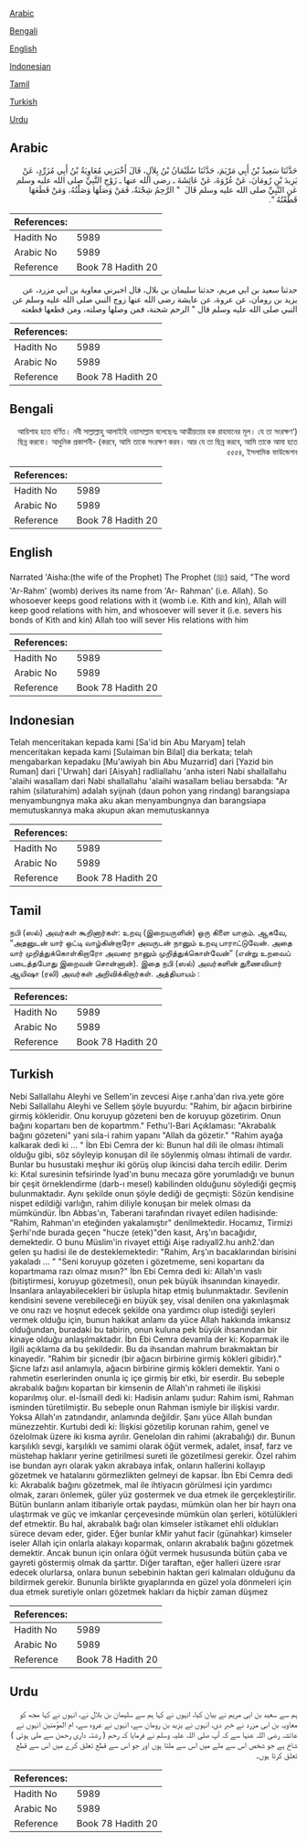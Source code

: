 [Arabic](#arabic)

[Bengali](#bengali)

[English](#english)

[Indonesian](#indonesian)

[Tamil](#tamil)

[Turkish](#turkish)

[Urdu](#urdu)

## Arabic


<div dir="rtl" lang="ar" style={{fontSize:'larger',backgroundColor:'#f8f9fa',padding:20}}>
حَدَّثَنَا سَعِيدُ بْنُ أَبِي مَرْيَمَ، حَدَّثَنَا سُلَيْمَانُ بْنُ بِلاَلٍ، قَالَ أَخْبَرَنِي مُعَاوِيَةُ بْنُ أَبِي مُزَرِّدٍ، عَنْ يَزِيدَ بْنِ رُومَانَ، عَنْ عُرْوَةَ، عَنْ عَائِشَةَ ـ رضى الله عنها ـ زَوْجِ النَّبِيِّ صلى الله عليه وسلم عَنِ النَّبِيِّ صلى الله عليه وسلم قَالَ ‏ "‏ الرَّحِمُ شِجْنَةٌ، فَمَنْ وَصَلَهَا وَصَلْتُهُ، وَمَنْ قَطَعَهَا قَطَعْتُهُ ‏"‏‏.‏
</div>
<div style={{backgroundColor:'#f8f9fa',padding:20, marginBottom: 10}}><table> <thead> <tr> <th>References:</th> <th></th> </tr> </thead> <tbody><tr><td>Hadith No</td><td>5989</td></tr><tr><td>Arabic No</td><td>5989</td></tr><tr><td>Reference</td><td>Book 78 Hadith 20</td></tr></tbody></table></div>


<div dir="rtl" lang="ar" style={{fontSize:'larger',backgroundColor:'#f8f9fa',padding:20}}>
حدثنا سعيد بن ابي مريم، حدثنا سليمان بن بلال، قال اخبرني معاوية بن ابي مزرد، عن يزيد بن رومان، عن عروة، عن عايشة رضى الله عنها زوج النبي صلى الله عليه وسلم عن النبي صلى الله عليه وسلم قال " الرحم شجنة، فمن وصلها وصلته، ومن قطعها قطعته
</div>
<div style={{backgroundColor:'#f8f9fa',padding:20, marginBottom: 10}}><table> <thead> <tr> <th>References:</th> <th></th> </tr> </thead> <tbody><tr><td>Hadith No</td><td>5989</td></tr><tr><td>Arabic No</td><td>5989</td></tr><tr><td>Reference</td><td>Book 78 Hadith 20</td></tr></tbody></table></div>

## Bengali


<div dir="rtl" lang="bn" style={{fontSize:'larger',backgroundColor:'#f8f9fa',padding:20}}>
(‘আয়িশাহ হতে বর্ণিত। নবী সাল্লাল্লাহু আলাইহি ওয়াসাল্লাম বলেছেনঃ আত্মীয়তার হক রাহমানের মূল। যে তা সংরক্ষণ করবে, আমি তাকে সংরক্ষণ করব। আর যে তা ছিন্ন করবে, আমি তাকে আমা হতে) ছিন্ন করবো। আধুনিক প্রকাশনী- ৫৫৫৪, ইসলামিক ফাউন্ডেশন
</div>
<div style={{backgroundColor:'#f8f9fa',padding:20, marginBottom: 10}}><table> <thead> <tr> <th>References:</th> <th></th> </tr> </thead> <tbody><tr><td>Hadith No</td><td>5989</td></tr><tr><td>Arabic No</td><td>5989</td></tr><tr><td>Reference</td><td>Book 78 Hadith 20</td></tr></tbody></table></div>

## English


<div dir="ltr" lang="en" style={{fontSize:'larger',backgroundColor:'#f8f9fa',padding:20}}>
Narrated 'Aisha:(the wife of the Prophet) The Prophet (ﷺ) said, "The word 'Ar-Rahm' (womb) derives its name from 'Ar- Rahman' (i.e. Allah). So whosoever keeps good relations with it (womb i.e. Kith and kin), Allah will keep good relations with him, and whosoever will sever it (i.e. severs his bonds of Kith and kin) Allah too will sever His relations with him
</div>
<div style={{backgroundColor:'#f8f9fa',padding:20, marginBottom: 10}}><table> <thead> <tr> <th>References:</th> <th></th> </tr> </thead> <tbody><tr><td>Hadith No</td><td>5989</td></tr><tr><td>Arabic No</td><td>5989</td></tr><tr><td>Reference</td><td>Book 78 Hadith 20</td></tr></tbody></table></div>

## Indonesian


<div dir="ltr" lang="id" style={{fontSize:'larger',backgroundColor:'#f8f9fa',padding:20}}>
Telah menceritakan kepada kami [Sa'id bin Abu Maryam] telah menceritakan kepada kami [Sulaiman bin Bilal] dia berkata; telah mengabarkan kepadaku [Mu'awiyah bin Abu Muzarrid] dari [Yazid bin Ruman] dari ['Urwah] dari [Aisyah] radliallahu 'anha isteri Nabi shallallahu 'alaihi wasallam dari Nabi shallallahu 'alaihi wasallam beliau bersabda: "Ar rahim (silaturahim) adalah syijnah (daun pohon yang rindang) barangsiapa menyambungnya maka aku akan menyambungnya dan barangsiapa memutuskannya maka akupun akan memutuskannya
</div>
<div style={{backgroundColor:'#f8f9fa',padding:20, marginBottom: 10}}><table> <thead> <tr> <th>References:</th> <th></th> </tr> </thead> <tbody><tr><td>Hadith No</td><td>5989</td></tr><tr><td>Arabic No</td><td>5989</td></tr><tr><td>Reference</td><td>Book 78 Hadith 20</td></tr></tbody></table></div>

## Tamil


<div dir="ltr" lang="ta" style={{fontSize:'larger',backgroundColor:'#f8f9fa',padding:20}}>
நபி (ஸல்) அவர்கள் கூறினார்கள்: உறவு (இறையருளின்) ஒரு கிளை யாகும். ஆகவே, “அதனுடன் யார் ஒட்டி வாழ்கின்றாரோ அவருடன் நானும் உறவு பாராட்டுவேன். அதை யார் முறித்துக்கொள்கிறாரோ அவரை நானும் முறித்துக்கொள்வேன்” (என்று உறவைப் படைத்தபோது இறைவன் சொன்னான்). இதை நபி (ஸல்) அவர்களின் துணைவியார் ஆயிஷா (ரலி) அவர்கள் அறிவிக்கிறார்கள். அத்தியாயம் :
</div>
<div style={{backgroundColor:'#f8f9fa',padding:20, marginBottom: 10}}><table> <thead> <tr> <th>References:</th> <th></th> </tr> </thead> <tbody><tr><td>Hadith No</td><td>5989</td></tr><tr><td>Arabic No</td><td>5989</td></tr><tr><td>Reference</td><td>Book 78 Hadith 20</td></tr></tbody></table></div>

## Turkish


<div dir="ltr" lang="tr" style={{fontSize:'larger',backgroundColor:'#f8f9fa',padding:20}}>
Nebi Sallallahu Aleyhi ve Sellem'in zevcesi Aişe r.anha'dan riva.yete göre Nebi Sallallahu Aleyhi ve Sellem şöyle buyurdu: "Rahim, bir ağacın birbirine girmiş kökleridir. Onu koruyup gözeteni ben de koruyup gözetirim. Onun bağını kopartanı ben de kopartmm." Fethu'l-Bari Açıklaması: "Akrabalık bağını gözeteni" yani sıla-i rahim yapanı "Allah da gözetir." "Rahim ayağa kalkarak dedi ki ... " İbn Ebi Cemra der ki: Bunun hal dili ile olması ihtimali olduğu gibi, söz söyleyip konuşan dil ile söylenmiş olması ihtimali de vardır. Bunlar bu husustaki meşhur iki görüş olup ikincisi daha tercih edilir. Derim ki: Kıtal suresinin tefsirinde lyad'ın bunu mecaza göre yorumladığı ve bunun bir çeşit örneklendirme (darb-ı mesel) kabilinden olduğunu söylediği geçmiş bulunmaktadır. Aynı şekilde onun şöyle dediği de geçmişti: Sözün kendisine nispet edildiği varlığın, rahim diliyle konuşan bir melek olması da mümkündür. İbn Abbas'ın, Taberani tarafından rivayet edilen hadisinde: "Rahim, Rahman'ın eteğinden yakalamıştır" denilmektedir. Hocamız, Tirmizi Şerhi'nde burada geçen "hucze (etek)"den kasıt, Arş'ın bacağıdır, demektedir. O bunu Müslim'in rivayet ettiği Aişe radıyall2.hu anh2.'dan gelen şu hadisi ile de desteklemektedir: "Rahim, Arş'ın bacaklarından birisini yakaladı ... " "Seni koruyup gözeten i gözetmeme, seni kopartanı da kopartmama razı olmaz mısın?" İbn Ebi Cemra dedi ki: Allah'ın vaslı (bitiştirmesi, koruyup gözetmesi), onun pek büyük ihsanından kinayedir. İnsanlara anlayabilecekleri bir üslupla hitap etmiş bulunmaktadır. Sevilenin kendisini sevene verebileceği en büyük şey, visal denilen ona yakınlaşmak ve onu razı ve hoşnut edecek şekilde ona yardımcı olup istediği şeyleri vermek olduğu için, bunun hakikat anlamı da yüce Allah hakkında imkansız olduğundan, buradaki bu tabirin, onun kuluna pek büyük ihsanından bir kinaye olduğu anlaşılmaktadır. İbn Ebi Cemra devamla der ki: Koparmak ile ilgili açıklama da bu şekildedir. Bu da ihsandan mahrum bırakmaktan bir kinayedir. "Rahim bir şicnedir (bir ağacın birbirine girmiş kökleri gibidir)." Şicne lafzı asıl anlamıyla, ağacın birbirine girmiş kökleri demektir. Yani o rahmetin eserlerinden onunla iç içe girmiş bir etki, bir eserdir. Bu sebeple akrabalık bağını kopartan bir kimsenin de Allah'ın rahmeti ile ilişkisi koparılmış olur. el-İsmaill dedi ki: Hadisin anlamı şudur: Rahim ismi, Rahman isminden türetilmiştir. Bu sebeple onun Rahman ismiyle bir ilişkisi vardır. Yoksa Allah'ın zatındandır, anlamında değildir. Şanı yüce Allah bundan münezzehtir. Kurtubi dedi ki: İlişkisi gözetilip korunan rahim, genel ve özelolmak üzere iki kısma ayrılır. Genelolan din rahimi (akrabalığı) dır. Bunun karşılıklı sevgi, karşılıklı ve samimi olarak öğüt vermek, adalet, insaf, farz ve müstehap haklarır yerine getirilmesi sureti ile gözetilmesi gerekir. Özel rahim ise bundan ayrı olarak yakın akrabaya infak, onların hallerini kollayıp gözetmek ve hatalarını görmezlikten gelmeyi de kapsar. İbn Ebi Cemra dedi ki: Akrabalık bağını gözetmek, mal ile ihtiyacın görülmesi için yardımcı olmak, zararı önlemek, güler yüz gostermek ve dua etmek ile gerçekleştirilir. Bütün bunların anlam itibariyle ortak paydası, mümkün olan her bir hayrı ona ulaştırmak ve güç ve imkanlar çerçevesinde mümkün olan şerleri, kötülükleri def etmektir. Bu hal, akrabalık bağı olan kimseler istikamet ehli oldukları sürece devam eder, gider. Eğer bunlar kMir yahut facir (günahkar) kimseler iseler Allah için onlarla alakayı koparmak, onların akrabalık bağını gözetmek demektir. Ancak bunun için onlara öğüt vermek hususunda bütün çaba ve gayreti göstermiş olmak da şarttır. Diğer taraftan, eğer halleri üzere ısrar edecek olurlarsa, onlara bunun sebebinin haktan geri kalmaları olduğunu da bildirmek gerekir. Bununla birlikte gıyaplarında en güzel yola dönmeleri için dua etmek suretiyle onları gözetmek hakları da hiçbir zaman düşmez
</div>
<div style={{backgroundColor:'#f8f9fa',padding:20, marginBottom: 10}}><table> <thead> <tr> <th>References:</th> <th></th> </tr> </thead> <tbody><tr><td>Hadith No</td><td>5989</td></tr><tr><td>Arabic No</td><td>5989</td></tr><tr><td>Reference</td><td>Book 78 Hadith 20</td></tr></tbody></table></div>

## Urdu


<div dir="rtl" lang="ur" style={{fontSize:'larger',backgroundColor:'#f8f9fa',padding:20}}>
ہم سے سعید بن ابی مریم نے بیان کیا، انہوں نے کہا ہم سے سلیمان بن بلال نے، انہوں نے کہا مجھ کو معاویہ بن ابی مزرد نے خبر دی، انہوں نے یزید بن رومان سے، انہوں نے عروہ سے، ام المؤمنین انہوں نے عائشہ رضی اللہ عنہا سے کہ آپ صلی اللہ علیہ وسلم نے فرمایا کہ رحم ( رشتہ داری رحمن سے ملی ہوئی ) شاخ ہے جو شخص اس سے ملے میں اس سے ملتا ہوں اور جو اس سے قطع تعلق کرے میں اس سے قطع تعلق کرتا ہوں۔
</div>
<div style={{backgroundColor:'#f8f9fa',padding:20, marginBottom: 10}}><table> <thead> <tr> <th>References:</th> <th></th> </tr> </thead> <tbody><tr><td>Hadith No</td><td>5989</td></tr><tr><td>Arabic No</td><td>5989</td></tr><tr><td>Reference</td><td>Book 78 Hadith 20</td></tr></tbody></table></div>